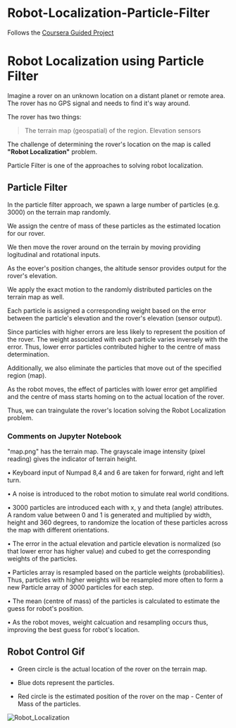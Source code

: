 # Robot-Localization-Particle-Filter
Follows the [Coursera Guided Project](https://www.coursera.org/projects/robot-localization-python-particle-filter) 



# Robot Localization using Particle Filter
Imagine a rover on an unknown location on a distant planet or remote area. The rover has no GPS signal and needs to find it's way around.

The rover has two things:
> The terrain map (geospatial) of the region.
> Elevation sensors

The challenge of determining the rover's location on the map is called **"Robot Localization"** problem.

Particle Filter is one of the approaches to solving robot localization.

## Particle Filter
In the particle filter approach, we spawn a large number of particles (e.g. 3000) on the terrain map randomly. 

We assign the centre of mass of these particles as the estimated location for our rover.

We then move the rover around on the terrain by moving providing logitudinal and rotational inputs.

As the eover's position changes, the altitude sensor provides output for the rover's elevation.

We apply the exact motion to the randomly distributed particles on the terrain map as well. 

Each particle is assigned a corresponding weight based on the error between the particle's elevation and the rover's elevation (sensor output). 

Since particles with higher errors are less likely to represent the position of the rover. The weight associated with each particle varies inversely with the error. Thus, lower error particles contributed higher to the centre of mass determination.

Additionally, we also eliminate the particles that move out of the specified region (map).

As the robot moves, the effect of particles with lower error get amplified and the centre of mass starts homing on to the actual location of the rover.

Thus, we can traingulate the rover's location solving the Robot Localization problem.


### Comments on Jupyter Notebook
"map.png" has the terrain map. The grayscale image intensity (pixel reading) gives the indicator of terrain height.

•	Keyboard input of Numpad 8,4 and 6 are taken for forward, right and left turn.

•	A noise is introduced to the robot motion to simulate real world conditions.

•	3000 particles are introduced each with x, y and theta (angle) attributes. A random value between 0 and 1 is generated and multiplied by width, height and 360 degrees, to randomize the location of these particles across the map with different orientations.

•	The error in the actual elevation and particle elevation is normalized (so that lower error has higher value) and cubed to get the corresponding weights of the particles.

•	Particles array is resampled based on the particle weights (probabilities). Thus, particles with higher weights will be resampled more often to form a new Particle array of 3000 particles for each step.

•	The mean (centre of mass) of the particles is calculated to estimate the guess for robot's position.

•	As the robot moves, weight calcuation and resampling occurs thus, improving the best guess for robot's location.


## Robot Control Gif

- Green circle is the actual location of the rover on the terrain map.

- Blue dots represent the particles.
- Red circle is the estimated position of the rover on the map - Center of Mass of the particles.

![Robot_Localization](https://user-images.githubusercontent.com/36999515/192352017-1a8005b5-a559-44ce-9b6e-b55debe7c00f.gif)


